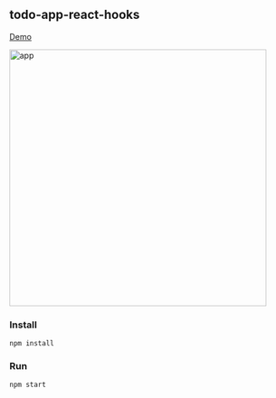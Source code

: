 ## todo-app-react-hooks

<a href="https://admiring-bardeen-9dd0d8.netlify.app" target="_blank">Demo</a>

<img width="454" alt="app" src="https://user-images.githubusercontent.com/6517308/113477596-412c9700-9483-11eb-8646-f3819bdea868.png">

### Install
`npm install`

### Run
`npm start`

